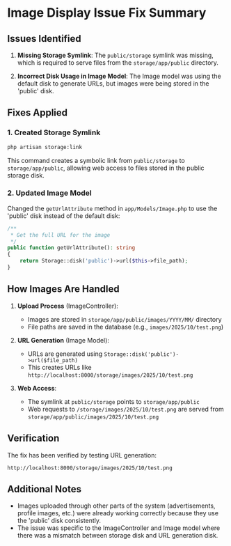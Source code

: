 # Image Display Issue Fix Summary

## Issues Identified

1. **Missing Storage Symlink**: The `public/storage` symlink was missing, which is required to serve files from the `storage/app/public` directory.

2. **Incorrect Disk Usage in Image Model**: The Image model was using the default disk to generate URLs, but images were being stored in the 'public' disk.

## Fixes Applied

### 1. Created Storage Symlink
```bash
php artisan storage:link
```
This command creates a symbolic link from `public/storage` to `storage/app/public`, allowing web access to files stored in the public storage disk.

### 2. Updated Image Model
Changed the `getUrlAttribute` method in `app/Models/Image.php` to use the 'public' disk instead of the default disk:

```php
/**
 * Get the full URL for the image
 */
public function getUrlAttribute(): string
{
    return Storage::disk('public')->url($this->file_path);
}
```

## How Images Are Handled

1. **Upload Process** (ImageController):
   - Images are stored in `storage/app/public/images/YYYY/MM/` directory
   - File paths are saved in the database (e.g., `images/2025/10/test.png`)

2. **URL Generation** (Image Model):
   - URLs are generated using `Storage::disk('public')->url($file_path)`
   - This creates URLs like `http://localhost:8000/storage/images/2025/10/test.png`

3. **Web Access**:
   - The symlink at `public/storage` points to `storage/app/public`
   - Web requests to `/storage/images/2025/10/test.png` are served from `storage/app/public/images/2025/10/test.png`

## Verification

The fix has been verified by testing URL generation:
```
http://localhost:8000/storage/images/2025/10/test.png
```

## Additional Notes

- Images uploaded through other parts of the system (advertisements, profile images, etc.) were already working correctly because they use the 'public' disk consistently.
- The issue was specific to the ImageController and Image model where there was a mismatch between storage disk and URL generation disk.